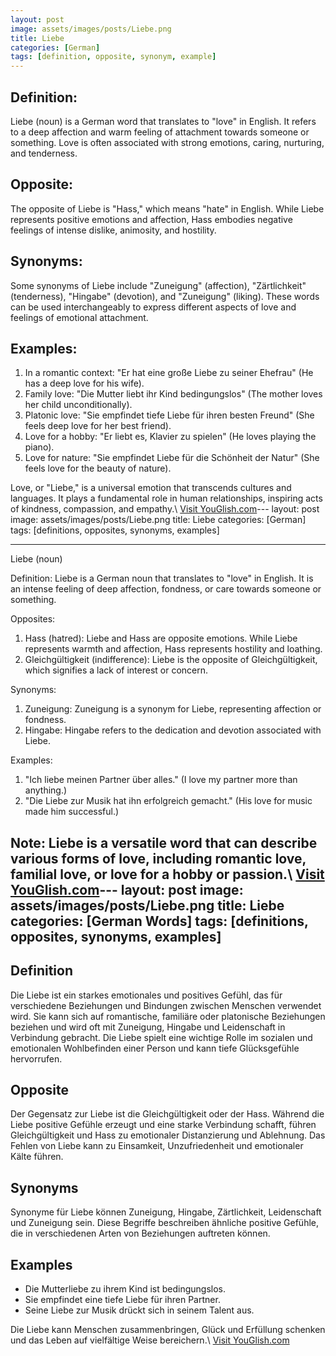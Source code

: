 ```yaml
---
layout: post
image: assets/images/posts/Liebe.png
title: Liebe
categories: [German]
tags: [definition, opposite, synonym, example]
---
```


## Definition: 
Liebe (noun) is a German word that translates to "love" in English. It refers to a deep affection and warm feeling of attachment towards someone or something. Love is often associated with strong emotions, caring, nurturing, and tenderness.

## Opposite: 
The opposite of Liebe is "Hass," which means "hate" in English. While Liebe represents positive emotions and affection, Hass embodies negative feelings of intense dislike, animosity, and hostility.

## Synonyms: 
Some synonyms of Liebe include "Zuneigung" (affection), "Zärtlichkeit" (tenderness), "Hingabe" (devotion), and "Zuneigung" (liking). These words can be used interchangeably to express different aspects of love and feelings of emotional attachment.

## Examples: 
1. In a romantic context: "Er hat eine große Liebe zu seiner Ehefrau" (He has a deep love for his wife).
2. Family love: "Die Mutter liebt ihr Kind bedingungslos" (The mother loves her child unconditionally).
3. Platonic love: "Sie empfindet tiefe Liebe für ihren besten Freund" (She feels deep love for her best friend).
4. Love for a hobby: "Er liebt es, Klavier zu spielen" (He loves playing the piano).
5. Love for nature: "Sie empfindet Liebe für die Schönheit der Natur" (She feels love for the beauty of nature).

Love, or "Liebe," is a universal emotion that transcends cultures and languages. It plays a fundamental role in human relationships, inspiring acts of kindness, compassion, and empathy.\ <a id="yg-widget-0" class="youglish-widget" data-query="Liebe" data-lang="german" data-components="8412" data-auto-start="0" data-bkg-color="theme_light" data-title="How%20to%20pronounce%20Liebe%20in%20German"  rel="nofollow" href="https://youglish.com">Visit YouGlish.com</a><script async src="https://youglish.com/public/emb/widget.js" charset="utf-8"></script>---
layout: post
image: assets/images/posts/Liebe.png
title: Liebe
categories: [German]
tags: [definitions, opposites, synonyms, examples]

---

Liebe (noun)

Definition:
Liebe is a German noun that translates to "love" in English. It is an intense feeling of deep affection, fondness, or care towards someone or something.

Opposites:
1. Hass (hatred): Liebe and Hass are opposite emotions. While Liebe represents warmth and affection, Hass represents hostility and loathing.
2. Gleichgültigkeit (indifference): Liebe is the opposite of Gleichgültigkeit, which signifies a lack of interest or concern.

Synonyms:
1. Zuneigung: Zuneigung is a synonym for Liebe, representing affection or fondness.
2. Hingabe: Hingabe refers to the dedication and devotion associated with Liebe.

Examples:
1. "Ich liebe meinen Partner über alles." (I love my partner more than anything.)
2. "Die Liebe zur Musik hat ihn erfolgreich gemacht." (His love for music made him successful.)

Note: Liebe is a versatile word that can describe various forms of love, including romantic love, familial love, or love for a hobby or passion.\ <a id="yg-widget-0" class="youglish-widget" data-query="Liebe" data-lang="german" data-components="8412" data-auto-start="0" data-bkg-color="theme_light" data-title="How%20to%20pronounce%20Liebe%20in%20German"  rel="nofollow" href="https://youglish.com">Visit YouGlish.com</a><script async src="https://youglish.com/public/emb/widget.js" charset="utf-8"></script>---
layout: post
image: assets/images/posts/Liebe.png
title: Liebe
categories: [German Words]
tags: [definitions, opposites, synonyms, examples]
---

## Definition
Die Liebe ist ein starkes emotionales und positives Gefühl, das für verschiedene Beziehungen und Bindungen zwischen Menschen verwendet wird. Sie kann sich auf romantische, familiäre oder platonische Beziehungen beziehen und wird oft mit Zuneigung, Hingabe und Leidenschaft in Verbindung gebracht. Die Liebe spielt eine wichtige Rolle im sozialen und emotionalen Wohlbefinden einer Person und kann tiefe Glücksgefühle hervorrufen.

## Opposite
Der Gegensatz zur Liebe ist die Gleichgültigkeit oder der Hass. Während die Liebe positive Gefühle erzeugt und eine starke Verbindung schafft, führen Gleichgültigkeit und Hass zu emotionaler Distanzierung und Ablehnung. Das Fehlen von Liebe kann zu Einsamkeit, Unzufriedenheit und emotionaler Kälte führen.

## Synonyms
Synonyme für Liebe können Zuneigung, Hingabe, Zärtlichkeit, Leidenschaft und Zuneigung sein. Diese Begriffe beschreiben ähnliche positive Gefühle, die in verschiedenen Arten von Beziehungen auftreten können.

## Examples
- Die Mutterliebe zu ihrem Kind ist bedingungslos.
- Sie empfindet eine tiefe Liebe für ihren Partner.
- Seine Liebe zur Musik drückt sich in seinem Talent aus.

Die Liebe kann Menschen zusammenbringen, Glück und Erfüllung schenken und das Leben auf vielfältige Weise bereichern.\ <a id="yg-widget-0" class="youglish-widget" data-query="Liebe" data-lang="german" data-components="8412" data-auto-start="0" data-bkg-color="theme_light" data-title="How%20to%20pronounce%20Liebe%20in%20German"  rel="nofollow" href="https://youglish.com">Visit YouGlish.com</a><script async src="https://youglish.com/public/emb/widget.js" charset="utf-8"></script>
